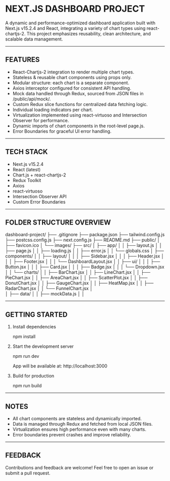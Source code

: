 NEXT.JS DASHBOARD PROJECT
==========================

A dynamic and performance-optimized dashboard application built with Next.js v15.2.4 and React, integrating a variety of chart types using react-chartjs-2. This project emphasizes reusability, clean architecture, and scalable data management.

--------------------------------------------------
FEATURES
--------------------------------------------------

- React-Chartjs-2 integration to render multiple chart types.
- Stateless & reusable chart components using props only.
- Modular structure: each chart is a separate component.
- Axios interceptor configured for consistent API handling.
- Mock data handled through Redux, sourced from JSON files in /public/api/mock/.
- Custom Redux slice functions for centralized data fetching logic.
- Individual loading indicators per chart.
- Virtualization implemented using react-virtuoso and Intersection Observer for performance.
- Dynamic imports of chart components in the root-level page.js.
- Error Boundaries for graceful UI error handling.

--------------------------------------------------
TECH STACK
--------------------------------------------------

- Next.js v15.2.4
- React (latest)
- Chart.js + react-chartjs-2
- Redux Toolkit
- Axios
- react-virtuoso
- Intersection Observer API
- Custom Error Boundaries

--------------------------------------------------
FOLDER STRUCTURE OVERVIEW
--------------------------------------------------
dashboard-project/
├── .gitignore
├── package.json
├── tailwind.config.js
├── postcss.config.js
├── next.config.js
├── README.md
├── public/
│   ├── favicon.ico
│   └── images/
├── src/
│   ├── app/
│   │   ├── layout.js
│   │   ├── page.js
│   │   ├── loading.js
│   │   ├── error.js
│   │   └── globals.css
│   ├── components/
│   │   ├── layout/
│   │   │   ├── Sidebar.jsx
│   │   │   ├── Header.jsx
│   │   │   ├── Footer.jsx
│   │   │   └── DashboardLayout.jsx
│   │   ├── ui/
│   │   │   ├── Button.jsx
│   │   │   ├── Card.jsx
│   │   │   ├── Badge.jsx
│   │   │   └── Dropdown.jsx
│   │   └── charts/
│   │       ├── BarChart.jsx
│   │       ├── LineChart.jsx
│   │       ├── PieChart.jsx
│   │       ├── AreaChart.jsx
│   │       ├── ScatterPlot.jsx
│   │       ├── DonutChart.jsx
│   │       ├── GaugeChart.jsx
│   │       ├── HeatMap.jsx
│   │       ├── RadarChart.jsx
│   │       └── FunnelChart.jsx
│   
│   ├── data/
│   │   ├── mockData.js
│   │ 

--------------------------------------------------
GETTING STARTED
--------------------------------------------------

1. Install dependencies

   npm install

2. Start the development server

   npm run dev

   App will be available at: http://localhost:3000

3. Build for production

   npm run build

--------------------------------------------------
NOTES
--------------------------------------------------

- All chart components are stateless and dynamically imported.
- Data is managed through Redux and fetched from local JSON files.
- Virtualization ensures high performance even with many charts.
- Error boundaries prevent crashes and improve reliability.

--------------------------------------------------
FEEDBACK
--------------------------------------------------

Contributions and feedback are welcome! Feel free to open an issue or submit a pull request.
